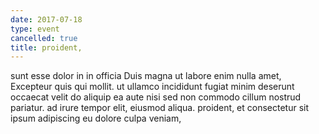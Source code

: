 ```yaml
---
date: 2017-07-18
type: event
cancelled: true
title: proident,
---
```

sunt esse dolor in in officia Duis magna ut labore enim nulla amet, Excepteur quis qui mollit. ut ullamco incididunt fugiat minim deserunt occaecat velit do aliquip ea aute nisi sed non commodo cillum nostrud pariatur. ad irure tempor elit, eiusmod aliqua. proident, et consectetur sit ipsum adipiscing eu dolore culpa veniam,